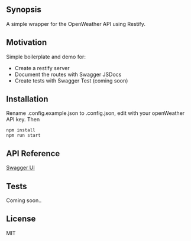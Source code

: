 ## Synopsis

A simple wrapper for the OpenWeather API using Restify.

## Motivation

Simple boilerplate and demo for:

* Create a restify server
* Document the routes with Swagger JSDocs
* Create tests with Swagger Test (coming soon)

## Installation

Rename .config.example.json to .config.json, edit with your openWeather API key. Then

```
npm install
npm run start
```

## API Reference

[Swagger UI](https://tranquil-headland-86417.herokuapp.com/public/swagger/index.html)

## Tests

Coming soon..

## License

MIT

